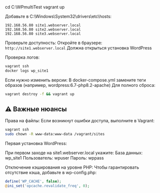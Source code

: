 

cd C:\WPmultiTest
vagrant up

Добавьте в C:\Windows\System32\drivers\etc\hosts:

```shell
192.168.56.80 site1.webserver.local
192.168.56.80 site2.webserver.local
192.168.56.80 site3.webserver.local
```

Проверьте доступность:
Откройте в браузере: `http://site1.webserver.local`
Должна открыться установка WordPress

Проверка логов:

```bash
vagrant ssh
docker logs wp_site1
```

Если нужно изменить версии:
В docker-compose.yml замените теги образов (например, wordpress:6.7-php8.2-apache)
Для полного сброса:

```bash
vagrant destroy -f && vagrant up
```

## ⚠️ Важные нюансы

Права на файлы:
Если возникнут ошибки доступа, выполните в Vagrant:

```bash
vagrant ssh
sudo chown -R www-data:www-data /vagrant/sites
```

Первая установка WordPress:

При первом заходе на site1.webserver.local укажите:
База данных: wp_site1
Пользователь: wpuser
Пароль: wppass

Отключение кэширования на уровне PHP:
Чтобы гарантировать отсутствие кэша, добавьте в wp-config.php:

```php
define('WP_CACHE', false);
@ini_set('opcache.revalidate_freq', 0);
```
